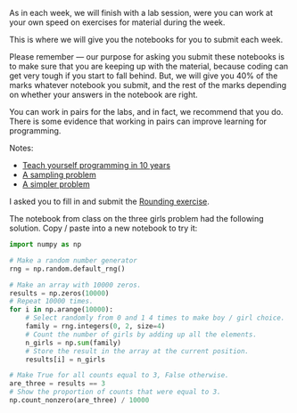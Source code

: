 As in each week, we will finish with a lab session, were you can work at your
own speed on exercises for material during the week.

This is where we will give you the notebooks for you to submit each week.

Please remember — our purpose for asking you submit these notebooks is to make
sure that you are keeping up with the material, because coding can get very
tough if you start to fall behind.  But, we will give you 40% of the marks
whatever notebook you submit, and the rest of the marks depending on whether
your answers in the notebook are right.

You can work in pairs for the labs, and in fact, we recommend that you do.
There is some evidence that working in pairs can improve learning for
programming.

Notes:

* [Teach yourself programming in 10 years](https://www.norvig.com/21-days.html)
* [A sampling
  problem](https://lisds.github.io/textbook/code-basics/sampling_problem.html)
* [A simpler
  problem](https://lisds.github.io/textbook/code-basics/three_girls.html)

I asked you to fill in and submit the [Rounding exercise](https://ds.lis.2i2c.cloud/hub/user-redirect/git-pull?repo=https%3A//github.com/lisds/rounding&subPath=rounding.ipynb).

The notebook from class on the three girls problem had the following solution.
Copy / paste into a new notebook to try it:


```python
import numpy as np

# Make a random number generator
rng = np.random.default_rng()

# Make an array with 10000 zeros.
results = np.zeros(10000)
# Repeat 10000 times.
for i in np.arange(10000):
    # Select randomly from 0 and 1 4 times to make boy / girl choice.
    family = rng.integers(0, 2, size=4)
    # Count the number of girls by adding up all the elements.
    n_girls = np.sum(family)
    # Store the result in the array at the current position.
    results[i] = n_girls

# Make True for all counts equal to 3, False otherwise.
are_three = results == 3
# Show the proportion of counts that were equal to 3.
np.count_nonzero(are_three) / 10000
